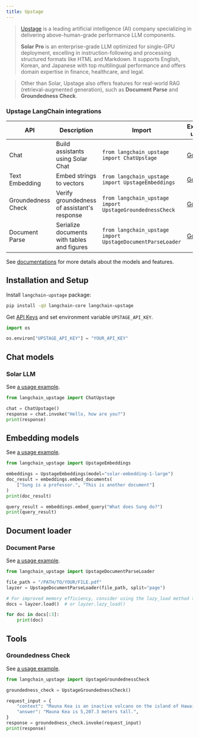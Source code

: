 ```yaml
---
title: Upstage
---
```


>[Upstage](https://upstage.ai) is a leading artificial intelligence (AI) company specializing in delivering above-human-grade performance LLM components.
>
>**Solar Pro** is an enterprise-grade LLM optimized for single-GPU deployment, excelling in instruction-following and processing structured formats like HTML and Markdown. It supports English, Korean, and Japanese with top multilingual performance and offers domain expertise in finance, healthcare, and legal.

>Other than Solar, Upstage also offers features for real-world RAG (retrieval-augmented generation), such as **Document Parse** and **Groundedness Check**. 


### Upstage LangChain integrations

| API | Description | Import | Example usage |
| --- | --- | --- | --- |
| Chat | Build assistants using Solar Chat | `from langchain_upstage import ChatUpstage` | [Go](../../chat/upstage) |
| Text Embedding | Embed strings to vectors | `from langchain_upstage import UpstageEmbeddings` | [Go](../../text_embedding/upstage) |
| Groundedness Check | Verify groundedness of assistant's response | `from langchain_upstage import UpstageGroundednessCheck` | [Go](../../tools/upstage_groundedness_check) |
| Document Parse | Serialize documents with tables and figures | `from langchain_upstage import UpstageDocumentParseLoader` | [Go](../../document_loaders/upstage) |

See [documentations](https://console.upstage.ai/docs/getting-started/overview) for more details about the models and features.

## Installation and Setup

Install `langchain-upstage` package:

```bash
pip install -qU langchain-core langchain-upstage
```


Get [API Keys](https://console.upstage.ai) and set environment variable `UPSTAGE_API_KEY`.


```python
import os

os.environ["UPSTAGE_API_KEY"] = "YOUR_API_KEY"
```

## Chat models

### Solar LLM

See [a usage example](/oss/integrations/chat/upstage).


```python
from langchain_upstage import ChatUpstage

chat = ChatUpstage()
response = chat.invoke("Hello, how are you?")
print(response)
```

## Embedding models

See [a usage example](/oss/integrations/text_embedding/upstage).


```python
from langchain_upstage import UpstageEmbeddings

embeddings = UpstageEmbeddings(model="solar-embedding-1-large")
doc_result = embeddings.embed_documents(
    ["Sung is a professor.", "This is another document"]
)
print(doc_result)

query_result = embeddings.embed_query("What does Sung do?")
print(query_result)
```

## Document loader

### Document Parse

See [a usage example](/oss/integrations/document_loaders/upstage).


```python
from langchain_upstage import UpstageDocumentParseLoader

file_path = "/PATH/TO/YOUR/FILE.pdf"
layzer = UpstageDocumentParseLoader(file_path, split="page")

# For improved memory efficiency, consider using the lazy_load method to load documents page by page.
docs = layzer.load()  # or layzer.lazy_load()

for doc in docs[:3]:
    print(doc)
```

## Tools

### Groundedness Check

See [a usage example](/oss/integrations/tools/upstage_groundedness_check).


```python
from langchain_upstage import UpstageGroundednessCheck

groundedness_check = UpstageGroundednessCheck()

request_input = {
    "context": "Mauna Kea is an inactive volcano on the island of Hawaii. Its peak is 4,207.3 m above sea level, making it the highest point in Hawaii and second-highest peak of an island on Earth.",
    "answer": "Mauna Kea is 5,207.3 meters tall.",
}
response = groundedness_check.invoke(request_input)
print(response)
```
